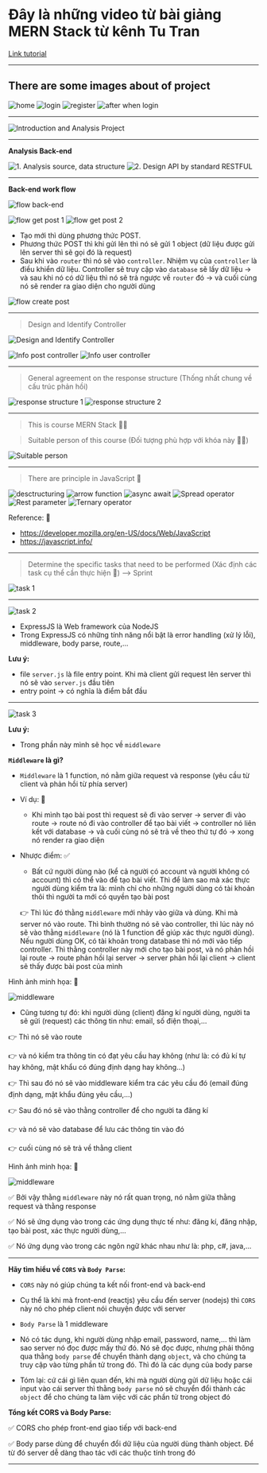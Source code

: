 # Đây là những video từ bài giảng MERN Stack từ kênh Tu Tran

[Link tutorial](https://bom.so/FrfhFj)

---

## There are some images about of project

![home](image.png)
![login](image-1.png)
![register](image-2.png)
![after when login](image-3.png)

---

![Introduction and Analysis Project](image-4.png)

---

**Analysis Back-end**

![1. Analysis source, data structure](image-5.png)
![2. Design API by standard RESTFUL](image-6.png)

---

**Back-end work flow**

![flow back-end](image-7.png)

![flow get post 1](image-8.png)
![flow get post 2](image-9.png)

- Tạo mới thì dùng phương thức POST.
- Phương thức POST thì khi gửi lên thì nó sẽ gửi 1 object (dữ liệu được gửi lên server thì sẽ gọi đó là request)
- Sau khi vào `router` thì nó sẽ vào `controller`. Nhiệm vụ của `controller` là điều khiển dữ liệu. Controller sẽ truy cập vào `database` sẽ lấy dữ liệu -> và sau khi nó có dữ liệu thì nó sẽ trả ngược về `router` đó -> và cuối cùng nó sẽ render ra giao diện cho người dùng

![flow create post](image-10.png)

---

> Design and Identify Controller

![Design and Identify Controller](image-11.png)

![Info post controller](image-12.png)
![Info user controller](image-13.png)

---

> General agreement on the response structure (Thống nhất chung về cấu trúc phản hồi)

![response structure 1](image-14.png)
![response structure 2](image-17.png)

---

> This is course MERN Stack 🤷‍♀️

> Suitable person of this course (Đối tượng phù hợp với khóa này 👨‍💻)

![Suitable person](image-15.png)

---

> There are principle in JavaScript 🚀

![desctructuring](image-16.png)
![arrow function](image-18.png)
![async await](image-19.png)
![Spread operator](image-20.png)
![Rest parameter](image-21.png)
![Ternary operator](image-22.png)

Reference: 🌈

- https://developer.mozilla.org/en-US/docs/Web/JavaScript
- https://javascript.info/

---

> Determine the specific tasks that need to be performed (Xác định các task cụ thể cần thực hiện 🎯) --> Sprint

![task 1](image-23.png)

---

![task 2](image-24.png)

- ExpressJS là Web framework của NodeJS
- Trong ExpressJS có những tính năng nổi bật là error handling (xử lý lỗi), middleware, body parse, route,...

**Lưu ý:**

- file `server.js` là file entry point. Khi mà client gửi request lên server thì nó sẽ vào `server.js` đầu tiên
- entry point -> có nghĩa là điểm bắt đầu

---

![task 3](image-27.png)

**Lưu ý:**

- Trong phần này mình sẽ học về `middleware`

**`Middleware` là gì?**

- `Middleware` là 1 function, nó nằm giữa request và response (yêu cầu từ client và phản hồi từ phía server)

- Ví dụ: 🎉

  - Khi mình tạo bài post thì request sẽ đi vào server -> server đi vào route -> route nó đi vào controller để tạo bài viết -> controller nó liên kết với database -> và cuối cùng nó sẽ trả về theo thứ tự đó -> xong nó render ra giao diện

- Nhược điểm: ✅

  - Bất cứ người dùng nào (kể cả người có account và người không có account) thì có thể vào để tạo bài viết. Thì để làm sao mà xác thực người dùng kiểm tra là: mình chỉ cho những người dùng có tài khoản thôi thì người ta mới có quyền tạo bài post

  👉 Thì lúc đó thằng `middleware` mới nhảy vào giữa và dùng. Khi mà server nó vào route. Thì bình thường nó sẽ vào controller, thì lúc này nó sẽ vào thằng `middleware` (nó là 1 function để giúp xác thực người dùng). Nếu người dùng OK, có tài khoản trong database thì nó mới vào tiếp controller. Thì thằng controller này mới cho tạo bài post, và nó phản hồi lại route -> route phản hồi lại server -> server phản hồi lại client -> client sẽ thấy được bài post của mình

Hình ảnh minh họa: 🌈

![middleware](image-25.png)

- Cũng tương tự đó: khi người dùng (client) đăng kí người dùng, người ta sẽ gửi (request) các thông tin như: email, số điện thoại,...

👉 Thì nó sẽ vào route

👉 và nó kiểm tra thông tin có đạt yêu cầu hay không (như là: có đủ kí tự hay không, mật khẩu có đúng định dạng hay không...)

👉 Thì sau đó nó sẽ vào middleware kiểm tra các yêu cầu đó (email đúng định dạng, mật khẩu đúng yêu cầu,...)

👉 Sau đó nó sẽ vào thằng controller để cho người ta đăng kí

👉 và nó sẽ vào database để lưu các thông tin vào đó

👉 cuối cùng nó sẽ trả về thằng client

Hình ảnh minh họa: 🌈

![middleware](image-26.png)

✅ Bởi vậy thằng `middleware` này nó rất quan trọng, nó nằm giữa thằng request và thằng response

✅ Nó sẽ ứng dụng vào trong các ứng dụng thực tế như: đăng kí, đăng nhập, tạo bài post, xác thực người dùng,...

✅ Nó ứng dụng vào trong các ngôn ngữ khác nhau như là: php, c#, java,...

---

**Hãy tìm hiểu về `CORS` và `Body Parse`:**

- `CORS` này nó giúp chúng ta kết nối front-end và back-end
- Cụ thể là khi mà front-end (reactjs) yêu cầu đến server (nodejs) thì `CORS` này nó cho phép client nói chuyện được với server

- `Body Parse` là 1 middleware
- Nó có tác dụng, khi người dùng nhập email, password, name,... thì làm sao server nó đọc được mấy thứ đó. Nó sẽ đọc được, nhưng phải thông qua thằng `body parse` để chuyển thành dạng `object`, và cho chúng ta truy cập vào từng phần tử trong đó. Thì đó là các dụng của body parse
- Tóm lại: cứ cái gì liên quan đến, khi mà người dùng gửi dữ liệu hoặc cái input vào cái server thì thằng `body parse` nó sẽ chuyển đổi thành các `object` để cho chúng ta làm việc với các phần tử trong object đó

**Tổng kết CORS và Body Parse:**

✅ CORS cho phép front-end giao tiếp với back-end

✅ Body parse dùng để chuyển đổi dữ liệu của người dùng thành object. Để từ đó server dễ dàng thao tác với các thuộc tính trong đó

---

